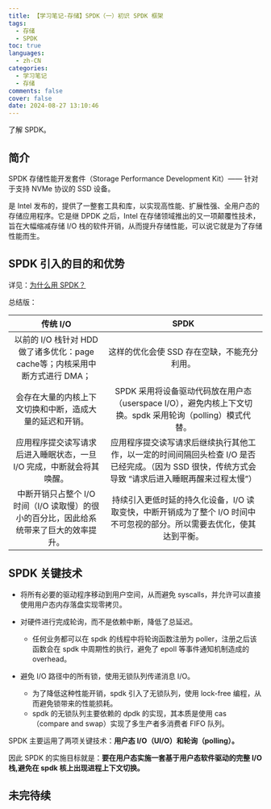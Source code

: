 ```yaml
---
title: 【学习笔记-存储】SPDK（一）初识 SPDK 框架
tags:
  - 存储
  - SPDK
toc: true
languages:
  - zh-CN
categories:
  - 学习笔记
  - 存储
comments: false
cover: false
date: 2024-08-27 13:10:46
---
```


了解 SPDK。

<!-- more -->

## 简介

SPDK 存储性能开发套件（Storage Performance Development Kit）—— 针对于支持 NVMe 协议的 SSD 设备。

是 Intel 发布的，提供了一整套工具和库，以实现高性能、扩展性强、全用户态的存储应用程序。它是继 DPDK 之后，Intel 在存储领域推出的又一项颠覆性技术，旨在大幅缩减存储 I/O 栈的软件开销，从而提升存储性能，可以说它就是为了存储性能而生。

## SPDK 引入的目的和优势

详见：[为什么用 SPDK？](https://www.cnblogs.com/bandaoyu/p/16752023.html)

总结版：

| 传统 I/O | SPDK |
| :--: | :--: |
| 以前的 I/O 栈针对 HDD 做了诸多优化：page cache等；内核采用中断方式进行 DMA；| 这样的优化会使 SSD 存在空缺，不能充分利用。|
| 会存在大量的内核上下文切换和中断，造成大量的延迟和开销。| SPDK 采用将设备驱动代码放在用户态（userspace I/O），避免内核上下文切换。spdk 采用轮询（polling）模式代替。|
| 应用程序提交读写请求后进入睡眠状态，一旦 I/O 完成，中断就会将其唤醒。| 应用程序提交读写请求后继续执行其他工作，以一定的时间间隔回头检查 I/O 是否已经完成。（因为 SSD 很快，传统方式会导致 “请求后进入睡眠再醒来过程太慢”）|
| 中断开销只占整个 I/O 时间（I/O 读取慢）的很小的百分比，因此给系统带来了巨大的效率提升。| 持续引入更低时延的持久化设备，I/O 读取变快，中断开销成为了整个 I/O 时间中不可忽视的部分。所以需要去优化，使其达到平衡。|

## SPDK 关键技术

* 将所有必要的驱动程序移动到用户空间，从而避免 syscalls，并允许可以直接使用用户态内存落盘实现零拷贝。

* 对硬件进行完成轮询，而不是依赖中断，降低了总延迟。
    * 任何业务都可以在 spdk 的线程中将轮询函数注册为 poller，注册之后该函数会在 spdk 中周期性的执行，避免了 epoll 等事件通知机制造成的 overhead。

* 避免 I/O 路径中的所有锁，使用无锁队列传递消息 I/O。
    * 为了降低这种性能开销，spdk 引入了无锁队列，使用 lock-free 编程，从而避免锁带来的性能损耗。
    * spdk 的无锁队列主要依赖的 dpdk 的实现，其本质是使用 cas（compare and swap）实现了多生产者多消费者 FIFO 队列。

SPDK 主要运用了两项关键技术：**用户态 I/O（UI/O）和轮询（polling）。**

因此 SPDK 的实施目标就是：**要在用户态实施一套基于用户态软件驱动的完整 I/O 栈,避免在 spdk 核上出现进程上下文切换。**

## 未完待续